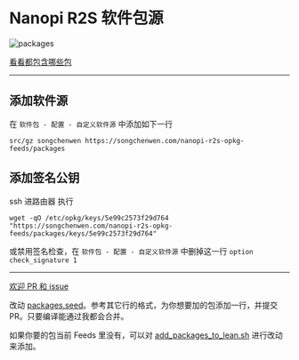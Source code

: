 # Nanopi R2S 软件包源

![packages](https://github.com/songchenwen/nanopi-r2s-opkg-feeds/workflows/packages/badge.svg)

[看看都包含哪些包](https://github.com/songchenwen/nanopi-r2s-opkg-feeds/tree/master/packages)

----------------

## 添加软件源

在 `软件包 - 配置 - 自定义软件源` 中添加如下一行 

~~~
src/gz songchenwen https://songchenwen.com/nanopi-r2s-opkg-feeds/packages
~~~

## 添加签名公钥

ssh 进路由器 执行

~~~
wget -qO /etc/opkg/keys/5e99c2573f29d764 "https://songchenwen.com/nanopi-r2s-opkg-feeds/packages/keys/5e99c2573f29d764"
~~~

或禁用签名检查，在 `软件包 - 配置 - 自定义软件源` 中删掉这一行 `option check_signature 1`

----------------

[欢迎 PR 和 issue](https://github.com/songchenwen/nanopi-r2s-opkg-feeds)

改动 [packages.seed](packages.seed)。参考其它行的格式，为你想要加的包添加一行，并提交 PR。只要编译能通过我都会合并。

如果你要的包当前 Feeds 里没有，可以对 [add_packages_to_lean.sh](add_packages_to_lean.sh) 进行改动来添加。

